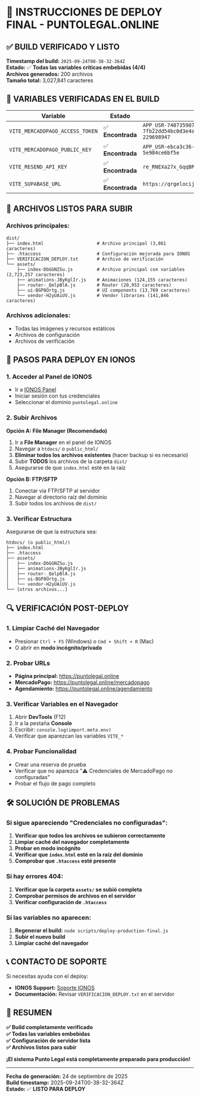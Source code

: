 # 🚀 INSTRUCCIONES DE DEPLOY FINAL - PUNTOLEGAL.ONLINE

## ✅ **BUILD VERIFICADO Y LISTO**

**Timestamp del build:** `2025-09-24T00-38-32-364Z`  
**Estado:** ✅ **Todas las variables críticas embebidas (4/4)**  
**Archivos generados:** 200 archivos  
**Tamaño total:** 3,027,841 caracteres  

## 🔧 **VARIABLES VERIFICADAS EN EL BUILD**

| Variable | Estado | Valor |
|----------|--------|-------|
| `VITE_MERCADOPAGO_ACCESS_TOKEN` | ✅ **Encontrada** | `APP_USR-7407359076060108-092318-7fb22dd54bc0d3e4a42accab058e8a3e-229698947` |
| `VITE_MERCADOPAGO_PUBLIC_KEY` | ✅ **Encontrada** | `APP_USR-ebca3c36-af6d-4e88-ac94-5e984ce6bf5e` |
| `VITE_RESEND_API_KEY` | ✅ **Encontrada** | `re_RNEXa27x_GqqBRBWbLjp3tFwVUFm1gX9C` |
| `VITE_SUPABASE_URL` | ✅ **Encontrada** | `https://qrgelocijmwnxcckxbdg.supabase.co` |

## 📁 **ARCHIVOS LISTOS PARA SUBIR**

### **Archivos principales:**
```
dist/
├── index.html                    # Archivo principal (3,861 caracteres)
├── .htaccess                     # Configuración mejorada para IONOS
├── VERIFICACION_DEPLOY.txt       # Archivo de verificación
└── assets/
    ├── index-DbGGNZSu.js         # Archivo principal con variables (2,723,257 caracteres)
    ├── animations-JByKglIr.js    # Animaciones (124,155 caracteres)
    ├── router-_QelpBlA.js        # Router (20,953 caracteres)
    ├── ui-BGP8Ortg.js            # UI components (13,769 caracteres)
    └── vendor-H2yUAiUV.js        # Vendor libraries (141,846 caracteres)
```

### **Archivos adicionales:**
- Todas las imágenes y recursos estáticos
- Archivos de configuración
- Archivos de verificación

## 🚀 **PASOS PARA DEPLOY EN IONOS**

### **1. Acceder al Panel de IONOS**
- Ir a [IONOS Panel](https://www.ionos.com/)
- Iniciar sesión con tus credenciales
- Seleccionar el dominio `puntolegal.online`

### **2. Subir Archivos**
**Opción A: File Manager (Recomendado)**
1. Ir a **File Manager** en el panel de IONOS
2. Navegar a `htdocs/` o `public_html/`
3. **Eliminar todos los archivos existentes** (hacer backup si es necesario)
4. Subir **TODOS** los archivos de la carpeta `dist/`
5. Asegurarse de que `index.html` esté en la raíz

**Opción B: FTP/SFTP**
1. Conectar via FTP/SFTP al servidor
2. Navegar al directorio raíz del dominio
3. Subir todos los archivos de `dist/`

### **3. Verificar Estructura**
Asegurarse de que la estructura sea:
```
htdocs/ (o public_html/)
├── index.html
├── .htaccess
├── assets/
│   ├── index-DbGGNZSu.js
│   ├── animations-JByKglIr.js
│   ├── router-_QelpBlA.js
│   ├── ui-BGP8Ortg.js
│   └── vendor-H2yUAiUV.js
└── [otros archivos...]
```

## 🔍 **VERIFICACIÓN POST-DEPLOY**

### **1. Limpiar Caché del Navegador**
- Presionar `Ctrl + F5` (Windows) o `Cmd + Shift + R` (Mac)
- O abrir en **modo incógnito/privado**

### **2. Probar URLs**
- **Página principal:** https://puntolegal.online
- **MercadoPago:** https://puntolegal.online/mercadopago
- **Agendamiento:** https://puntolegal.online/agendamiento

### **3. Verificar Variables en el Navegador**
1. Abrir **DevTools** (F12)
2. Ir a la pestaña **Console**
3. Escribir: `console.log(import.meta.env)`
4. Verificar que aparezcan las variables `VITE_*`

### **4. Probar Funcionalidad**
- Crear una reserva de prueba
- Verificar que no aparezca "⚠️ Credenciales de MercadoPago no configuradas"
- Probar el flujo de pago completo

## 🛠️ **SOLUCIÓN DE PROBLEMAS**

### **Si sigue apareciendo "Credenciales no configuradas":**
1. **Verificar que todos los archivos se subieron correctamente**
2. **Limpiar caché del navegador completamente**
3. **Probar en modo incógnito**
4. **Verificar que `index.html` esté en la raíz del dominio**
5. **Comprobar que `.htaccess` esté presente**

### **Si hay errores 404:**
1. **Verificar que la carpeta `assets/` se subió completa**
2. **Comprobar permisos de archivos en el servidor**
3. **Verificar configuración de `.htaccess`**

### **Si las variables no aparecen:**
1. **Regenerar el build:** `node scripts/deploy-production-final.js`
2. **Subir el nuevo build**
3. **Limpiar caché del navegador**

## 📞 **CONTACTO DE SOPORTE**

Si necesitas ayuda con el deploy:
- **IONOS Support:** [Soporte IONOS](https://www.ionos.com/help/)
- **Documentación:** Revisar `VERIFICACION_DEPLOY.txt` en el servidor

## 🎉 **RESUMEN**

**✅ Build completamente verificado**  
**✅ Todas las variables embebidas**  
**✅ Configuración de servidor lista**  
**✅ Archivos listos para subir**  

**¡El sistema Punto Legal está completamente preparado para producción!**

---

**Fecha de generación:** 24 de septiembre de 2025  
**Build timestamp:** 2025-09-24T00-38-32-364Z  
**Estado:** ✅ **LISTO PARA DEPLOY**

